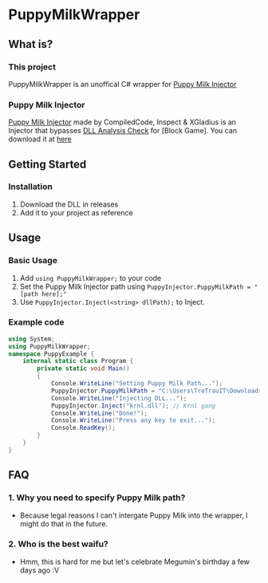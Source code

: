 # PuppyMilkWrapper

## What is?

### This project
PuppyMilkWrapper is an unoffical C# wrapper for [Puppy Milk Injector](https://v3rmillion.net/showthread.php?tid=1078773) 

### Puppy Milk Injector
[Puppy Milk Injector](https://v3rmillion.net/showthread.php?tid=1078773)  made by CompiledCode, Inspect & XGladius is an Injector that bypasses [DLL Analysis Check](https://v3rmillion.net/showthread.php?tid=1078539&highlight=DAC) for [Block Game]. You can download it at [here](https://cdn.discordapp.com/attachments/784597168887300106/785011977973268510/PuppyMilkV3.exe)
## Getting Started

### Installation
1. Download the DLL in releases
2. Add it to your project as reference

## Usage

### Basic Usage
1. Add `using PuppyMilkWrapper;` to your code
2. Set the Puppy Milk Injector path using `PuppyInjector.PuppyMilkPath = "[path here];"`
3. Use `PuppyInjector.Inject(<string> dllPath);` to Inject.

### Example code
```c#
using System;
using PuppyMilkWrapper;
namespace PuppyExample {
	internal static class Program {
		private static void Main()
		{
			Console.WriteLine("Setting Puppy Milk Path...");
			PuppyInjector.PuppyMilkPath = "C:\Users\TreTrauIT\Downloads\PuppyMilkV3.exe";
			Console.WriteLine("Injecting DLL...");
			PuppyInjector.Inject("krnl.dll"); // Krnl gang
			Console.WriteLine("Done!");
			Console.WriteLine("Press any key to exit...");
			Console.ReadKey();
		}
	}
}
```

## FAQ

### 1. Why you need to specify Puppy Milk path?
+ Because legal reasons I can't intergate Puppy Milk into the wrapper, I might do that in the future.

### 2. Who is the best waifu?
+ Hmm, this is hard for me but let's celebrate Megumin's birthday a few days ago :V
